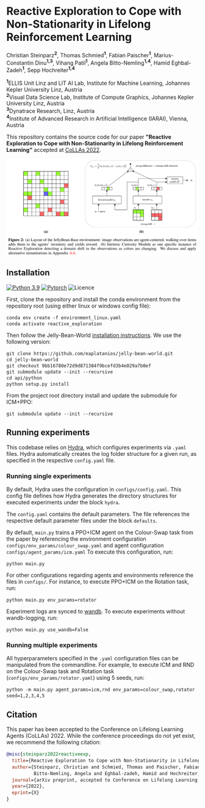 # Reactive Exploration to Cope with Non-Stationarity in Lifelong Reinforcement Learning
Christian Steinparz<sup>**2**</sup>, Thomas Schmied<sup>**1**</sup>, Fabian Paischer<sup>**1**</sup>, Marius-Constantin Dinu<sup>**1,3**</sup>, Vihang Patil<sup>**1**</sup>, Angela Bitto-Nemling<sup>**1,4**</sup>, Hamid Eghbal-Zadeh<sup>**1**</sup>, Sepp Hochreiter<sup>**1,4**</sup> 


<sup>**1**</sup>ELLIS Unit Linz and LIT AI Lab, Institute for Machine Learning, Johannes Kepler University Linz, Austria\
<sup>**2**</sup>Visual Data Science Lab, Institute of Compute Graphics, Johannes Kepler University Linz, Austria\
<sup>**3**</sup>Dynatrace Research, Linz, Austria\
<sup>**4**</sup>Institute of Advanced Research in Artificial Intelligence (IARAI), Vienna, Austria

This repository contains the source code for our paper **"Reactive Exploration to Cope with Non-Stationarity in Lifelong Reinforcement Learning"** accepted at [CoLLAs 2022](https://lifelong-ml.cc/).

![Reactive exploration](./img/reactexp1.png)


[//]: # (---)

[//]: # ()
[//]: # (**This is the repository for the paper:)

[//]: # ([X]&#40;https://arxiv.org/abs/2205.12258&#41;.**)

[//]: # ()
[//]: # (**Detailed blog post on this paper at [this link]&#40;https://ml-jku.github.io/blog/2022/helm/&#41;.**)

[//]: # ()
[//]: # (---)

## Installation
[![Python 3.9](https://img.shields.io/badge/Python-3.9-blue.svg)](https://www.python.org/downloads/release/python-390/)
[![Pytorch](https://img.shields.io/badge/PyTorch-1.11-red.svg)](https://pytorch.org/get-started/previous-versions/)
![Licence](https://img.shields.io/github/license/ml-jku/reactive-exploration)

First, clone the repository and install the conda environment from the repository root (using either linux or windows config file): 
```
conda env create -f environment_linux.yaml
conda activate reactive_exploration 
```
Then follow the Jelly-Bean-World [installation instructions](https://github.com/eaplatanios/jelly-bean-world#installation-instructions). We use the following version:
```
git clone https://github.com/eaplatanios/jelly-bean-world.git
cd jelly-bean-world
git checkout 9bb16780e72d9d871384f9bcefd3b4e029a7b0ef
git submodule update --init --recursive
cd api/python
python setup.py install
```

From the project root directory install and update the submodule for ICM+PPO:
```
git submodule update --init --recursive
```

## Running experiments
This codebase relies on [Hydra](https://github.com/facebookresearch/hydra), which configures experiments via `.yaml` files. 
Hydra automatically creates the log folder structure for a given run, as specified in the respective `config.yaml` file.

### Running single experiments
By default, Hydra uses the configuration in `configs/config.yaml`. 
This config file defines how Hydra generates the directory structures for executed experiments under the block `hydra`. 

The  `config.yaml` contains the default parameters. The file references the respective default parameter files under the block
`defaults`. 

By default, `main.py` trains a PPO+ICM agent on the Colour-Swap task from the paper by referencing the environment configuration `configs/env_params/colour_swap.yaml` and agent configuration `configs/agent_params/icm.yaml`
To execute this configuration, run:
```
python main.py
```

For other configurations regarding agents and environments reference the files in `configs/`. For instance, to execute PPO+ICM on the Rotation task, run: 
```
python main.py env_params=rotator
```

Experiment logs are synced to [wandb](https://github.com/wandb/client). To execute experiments without wandb-logging, run:
```
python main.py use_wandb=False
```


### Running multiple experiments
All hyperparameters specified in the `.yaml` configuration files can be manipulated from the commandline. 
For example, to execute ICM and RND on the Colour-Swap task and Rotation task (`configs/env_params/rotator.yaml`) using 5 seeds, run: 
```
python -m main.py agent_params=icm,rnd env_params=colour_swap,rotator seed=1,2,3,4,5
```

## Citation

This paper has been accepted to the Conference on Lifelong Learning Agents (CoLLAs) 2022. While the conference proceedings do not yet exist, we recommend the following citation:

```bib
@misc{steinparz2022reactiveexp,
  title={Reactive Exploration to Cope with Non-Stationarity in Lifelong Reinforcement Learning},
  author={Steinparz, Christian and Schmied, Thomas and Paischer, Fabian and Dinu, Marius-Constantin and Patil, Vihang and 
          Bitto-Nemling, Angela and Eghbal-zadeh, Hamid and Hochreiter, Sepp},
  journal={arXiv preprint, accepted to Conference on Lifelong Learning Agents 2022},
  year={2022},
  eprint={X}
}
```



